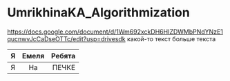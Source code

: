 # UmrikhinaKA_Algorithmization
https://docs.google.com/document/d/1Wm692xckDH6HIZDWMbPNdYNzE1qucnwvJcCaDseOTTc/edit?usp=drivesdk
какой-то текст
больше текста

| Я | Емеля | Ребята |
|-|:-:|-:|
| Я | На | ПЕЧКЕ |
